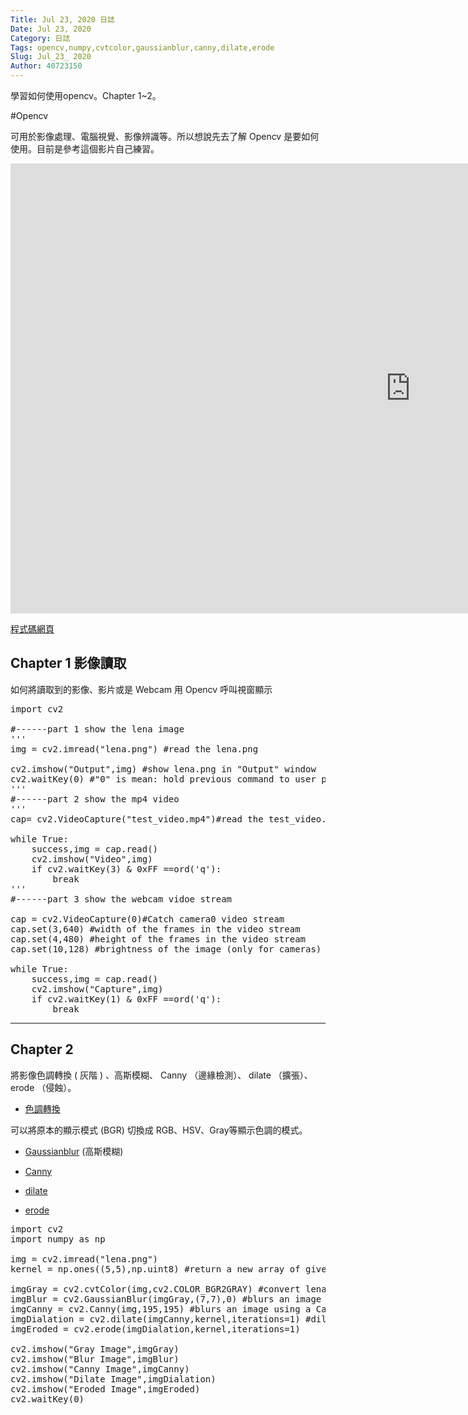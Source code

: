 ```yaml
---
Title: Jul 23, 2020 日誌
Date: Jul 23, 2020
Category: 日誌
Tags: opencv,numpy,cvtcolor,gaussianblur,canny,dilate,erode
Slug: Jul_23_ 2020
Author: 40723150
---
```

學習如何使用opencv。Chapter 1~2。
<!-- PELICAN_END_SUMMARY -->

#Opencv

可用於影像處理、電腦視覺、影像辨識等。所以想說先去了解 Opencv 是要如何使用。目前是參考這個影片自己練習。

<iframe width="1280" height="720" src="https://www.youtube.com/embed/WQeoO7MI0Bs" frameborder="0" allow="accelerometer; autoplay; encrypted-media; gyroscope; picture-in-picture" allowfullscreen></iframe>

[程式碼網頁](https://www.murtazahassan.com/learn-opencv-3hours/)

## Chapter 1 影像讀取

如何將讀取到的影像、影片或是 Webcam 用 Opencv 呼叫視窗顯示

<pre class="brush: jscript">
import cv2

#------part 1 show the lena image
'''
img = cv2.imread("lena.png") #read the lena.png

cv2.imshow("Output",img) #show lena.png in "Output" window
cv2.waitKey(0) #"0" is mean: hold previous command to user press  anykey.
'''
#------part 2 show the mp4 video
'''
cap= cv2.VideoCapture("test_video.mp4")#read the test_video.mp4

while True:
    success,img = cap.read()
    cv2.imshow("Video",img)
    if cv2.waitKey(3) & 0xFF ==ord('q'):
        break
'''
#------part 3 show the webcam vidoe stream 

cap = cv2.VideoCapture(0)#Catch camera0 video stream
cap.set(3,640) #width of the frames in the video stream
cap.set(4,480) #height of the frames in the video stream
cap.set(10,128) #brightness of the image (only for cameras)

while True:
    success,img = cap.read()
    cv2.imshow("Capture",img)
    if cv2.waitKey(1) & 0xFF ==ord('q'):
        break
</pre>

---

## Chapter 2

將影像色調轉換 ( 灰階 ) 、高斯模糊、 Canny （邊緣檢測）、 dilate （擴張）、 erode （侵蝕）。

* [色調轉換](https://docs.opencv.org/3.0-beta/modules/cudaimgproc/doc/color.html?highlight=cvtcolor)

可以將原本的顯示模式 (BGR) 切換成 RGB、HSV、Gray等顯示色調的模式。

* [Gaussianblur](https://docs.opencv.org/3.0-beta/modules/imgproc/doc/filtering.html?highlight=GaussianBlur#cv2.GaussianBlur) (高斯模糊)

* [Canny](https://docs.opencv.org/3.0-beta/doc/py_tutorials/py_imgproc/py_canny/py_canny.html?highlight=canny)

* [dilate](https://docs.opencv.org/3.0-beta/modules/imgproc/doc/filtering.html?highlight=dilate#cv2.dilate)

* [erode](https://docs.opencv.org/3.0-beta/modules/imgproc/doc/filtering.html?highlight=erode#cv2.erode)

<pre class="brush: jscript">
import cv2
import numpy as np

img = cv2.imread("lena.png")
kernel = np.ones((5,5),np.uint8) #return a new array of given shape and type, filled with ones.

imgGray = cv2.cvtColor(img,cv2.COLOR_BGR2GRAY) #convert lena.png to gray
imgBlur = cv2.GaussianBlur(imgGray,(7,7),0) #blurs an image using a Gaussian filter
imgCanny = cv2.Canny(img,195,195) #blurs an image using a Canny filter
imgDialation = cv2.dilate(imgCanny,kernel,iterations=1) #dilate Canny filter image
imgEroded = cv2.erode(imgDialation,kernel,iterations=1)

cv2.imshow("Gray Image",imgGray)
cv2.imshow("Blur Image",imgBlur)
cv2.imshow("Canny Image",imgCanny)
cv2.imshow("Dilate Image",imgDialation)
cv2.imshow("Eroded Image",imgEroded)
cv2.waitKey(0)
</pre>

